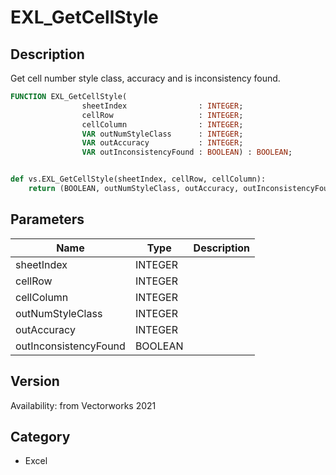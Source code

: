 # EXL_GetCellStyle

## Description
Get cell number style class, accuracy and is inconsistency found.

```pascal
FUNCTION EXL_GetCellStyle(
				sheetIndex                : INTEGER;
				cellRow                   : INTEGER;
				cellColumn                : INTEGER;
				VAR outNumStyleClass      : INTEGER;
				VAR outAccuracy           : INTEGER;
				VAR outInconsistencyFound : BOOLEAN) : BOOLEAN;
```

```python

def vs.EXL_GetCellStyle(sheetIndex, cellRow, cellColumn):
    return (BOOLEAN, outNumStyleClass, outAccuracy, outInconsistencyFound)
```

## Parameters
|Name|Type|Description|
|---|---|---|
|sheetIndex|INTEGER||
|cellRow|INTEGER||
|cellColumn|INTEGER||
|outNumStyleClass|INTEGER||
|outAccuracy|INTEGER||
|outInconsistencyFound|BOOLEAN||

## Version
Availability: from Vectorworks 2021
## Category
* Excel

